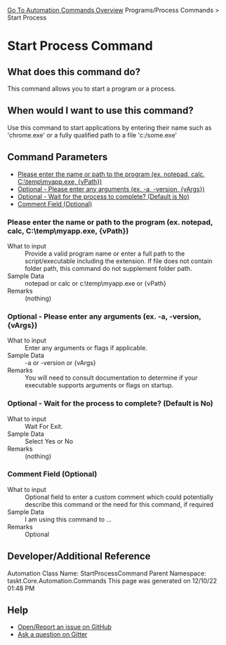 <!--TITLE: Start Process Command -->
<!-- SUBTITLE: a command in the Programs/Process Commands group. -->
[Go To Automation Commands Overview](/automation-commands.md)
Programs/Process Commands &gt; Start Process


# Start Process Command


## What does this command do?
This command allows you to start a program or a process.


## When would I want to use this command?
Use this command to start applications by entering their name such as 'chrome.exe' or a fully qualified path to a file 'c:/some.exe'


## Command Parameters
- [Please enter the name or path to the program (ex. notepad, calc, C:\temp\myapp.exe, {vPath})](#param_0)
- [Optional - Please enter any arguments (ex. -a, -version, {vArgs})](#param_1)
- [Optional - Wait for the process to complete? (Default is No)](#param_2)
- [Comment Field (Optional)](#param_3)


<a id="param_0"></a>
### Please enter the name or path to the program (ex. notepad, calc, C:\temp\myapp.exe, {vPath})


<dl>
<dt>What to input</dt><dd>Provide a valid program name or enter a full path to the script/executable including the extension.
If file does not contain folder path, this command do not supplement folder path.</dd>
<dt>Sample Data</dt><dd>notepad or calc or c:\temp\myapp.exe or {vPath}</dd>
<dt>Remarks</dt><dd>(nothing)</dd>
</dl>




<a id="param_1"></a>
### Optional - Please enter any arguments (ex. -a, -version, {vArgs})


<dl>
<dt>What to input</dt><dd>Enter any arguments or flags if applicable.</dd>
<dt>Sample Data</dt><dd>-a or -version or {vArgs}</dd>
<dt>Remarks</dt><dd>You will need to consult documentation to determine if your executable supports arguments or flags on startup.</dd>
</dl>




<a id="param_2"></a>
### Optional - Wait for the process to complete? (Default is No)


<dl>
<dt>What to input</dt><dd>Wait For Exit.</dd>
<dt>Sample Data</dt><dd>Select Yes or No</dd>
<dt>Remarks</dt><dd>(nothing)</dd>
</dl>




<a id="param_3"></a>
### Comment Field (Optional)


<dl>
<dt>What to input</dt><dd>Optional field to enter a custom comment which could potentially describe this command or the need for this command, if required</dd>
<dt>Sample Data</dt><dd>I am using this command to ...</dd>
<dt>Remarks</dt><dd>Optional</dd>
</dl>




## Developer/Additional Reference
Automation Class Name: StartProcessCommand
Parent Namespace: taskt.Core.Automation.Commands
This page was generated on 12/10/22 01:48 PM


## Help
- [Open/Report an issue on GitHub](https://github.com/rcktrncn/taskt/issues/new)
- [Ask a question on Gitter](https://gitter.im/taskt-rpa/Lobby)
